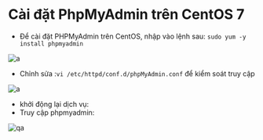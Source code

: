 # Cài đặt PhpMyAdmin trên CentOS 7

- Để cài đặt PHPMyAdmin trên CentOS, nhập vào lệnh sau:
`sudo yum -y install phpmyadmin`

![a](https://f4-zpcloud.zdn.vn/5276966367610924131/1a79e2bfedac27f27ebd.jpg)

- Chỉnh sửa :`vi /etc/httpd/conf.d/phpMyAdmin.conf` để kiểm soát truy cập

![a](https://f5-zpcloud.zdn.vn/731417932279303498/7b40fdf0bfe375bd2cf2.jpg)
- khởi động lại dịch vụ:
- Truy cập phpmyadmin:

![qa](https://f5-zpcloud.zdn.vn/216731985416609855/39def0be8dad47f31ebc.jpg)